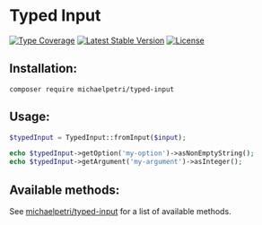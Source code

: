 # Typed Input

[![Type Coverage](https://shepherd.dev/github/michaelpetri/typed-input/coverage.svg)](https://shepherd.dev/github/michaelpetri/typed-input)
[![Latest Stable Version](https://poser.pugx.org/michaelpetri/typed-input/v)](//packagist.org/packages/michaelpetri/typed-input)
[![License](https://poser.pugx.org/michaelpetri/typed-input/license)](//packagist.org/packages/michaelpetri/typed-input)

## Installation:
```
composer require michaelpetri/typed-input 
```

## Usage:
```php
$typedInput = TypedInput::fromInput($input);

echo $typedInput->getOption('my-option')->asNonEmptyString();
echo $typedInput->getArgument('my-argument')->asInteger();
```

## Available methods:

See [michaelpetri/typed-input](https://github.com/michaelpetri/typed-value/tree/1.x) for a list of available methods.